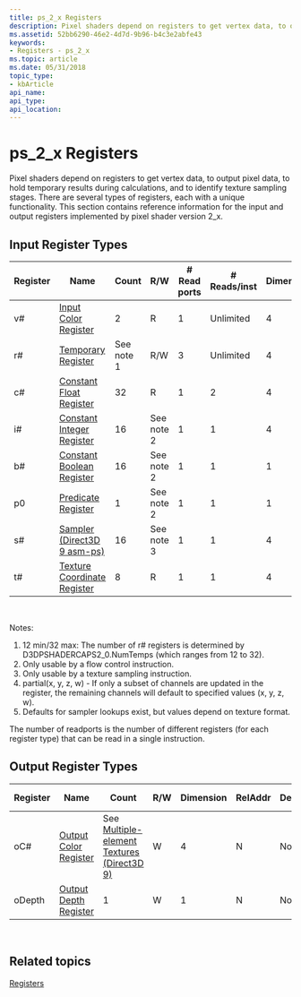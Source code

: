 ```yaml
---
title: ps_2_x Registers
description: Pixel shaders depend on registers to get vertex data, to output pixel data, to hold temporary results during calculations, and to identify texture sampling stages.
ms.assetid: 52bb6290-46e2-4d7d-9b96-b4c3e2abfe43
keywords:
- Registers - ps_2_x
ms.topic: article
ms.date: 05/31/2018
topic_type: 
- kbArticle
api_name: 
api_type: 
api_location: 
---
```


# ps\_2\_x Registers

Pixel shaders depend on registers to get vertex data, to output pixel data, to hold temporary results during calculations, and to identify texture sampling stages. There are several types of registers, each with a unique functionality. This section contains reference information for the input and output registers implemented by pixel shader version 2\_x.

## Input Register Types



| Register | Name                                                                                          | Count      | R/W        | \# Read ports | \# Reads/inst | Dimension | RelAddr | Defaults                  | Requires DCL |
|----------|-----------------------------------------------------------------------------------------------|------------|------------|---------------|---------------|-----------|---------|---------------------------|--------------|
| v\#      | [Input Color Register](dx9-graphics-reference-asm-ps-registers-input-color.md)               | 2          | R          | 1             | Unlimited     | 4         | N       | Partial(0001). See note 4 | Y            |
| r\#      | [Temporary Register](dx9-graphics-reference-asm-ps-registers-temporary.md)                   | See note 1 | R/W        | 3             | Unlimited     | 4         | N       | None                      | N            |
| c\#      | [Constant Float Register](dx9-graphics-reference-asm-ps-registers-constant-float.md)         | 32         | R          | 1             | 2             | 4         | N       | 0000                      | N            |
| i\#      | [Constant Integer Register](dx9-graphics-reference-asm-ps-registers-constant-integer.md)     | 16         | See note 2 | 1             | 1             | 4         | N       | 0000                      | N            |
| b\#      | [Constant Boolean Register](dx9-graphics-reference-asm-ps-registers-constant-boolean.md)     | 16         | See note 2 | 1             | 1             | 1         | N       | FALSE                     | N            |
| p0       | [Predicate Register](dx9-graphics-reference-asm-ps-registers-predicate.md)                   | 1          | See note 2 | 1             | 1             | 1         | N       | None                      | Y            |
| s\#      | [Sampler (Direct3D 9 asm-ps)](dx9-graphics-reference-asm-ps-registers-sampler.md)            | 16         | See note 3 | 1             | 1             | 4         | N       | See note 5                | Y            |
| t\#      | [Texture Coordinate Register](dx9-graphics-reference-asm-ps-registers-texture-coordinate.md) | 8          | R          | 1             | 1             | 4         | N       | None                      | Y            |



 

Notes:

1.  12 min/32 max: The number of r\# registers is determined by D3DPSHADERCAPS2\_0.NumTemps (which ranges from 12 to 32).
2.  Only usable by a flow control instruction.
3.  Only usable by a texture sampling instruction.
4.  partial(x, y, z, w) - If only a subset of channels are updated in the register, the remaining channels will default to specified values (x, y, z, w).
5.  Defaults for sampler lookups exist, but values depend on texture format.

The number of readports is the number of different registers (for each register type) that can be read in a single instruction.

## Output Register Types



| Register | Name                                                                              | Count                                                                             | R/W | Dimension | RelAddr | Defaults | Requires DCL |
|----------|-----------------------------------------------------------------------------------|-----------------------------------------------------------------------------------|-----|-----------|---------|----------|--------------|
| oC#     | [Output Color Register](dx9-graphics-reference-asm-ps-registers-output-color.md) | See [Multiple-element Textures (Direct3D 9)](/windows/desktop/direct3d9/multiple-element-textures) | W   | 4         | N       | None     | N            |
| oDepth   | [Output Depth Register](dx9-graphics-reference-asm-ps-registers-output-depth.md) | 1                                                                                 | W   | 1         | N       | None     | N            |



 

## Related topics

<dl> <dt>

[Registers](dx9-graphics-reference-asm-ps-registers.md)
</dt> </dl>

 

 